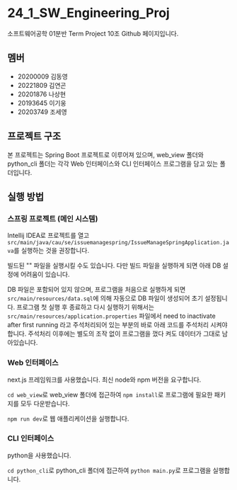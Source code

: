 # 24_1_SW_Engineering_Proj

소프트웨어공학 01분반 Term Project 10조 Github 페이지입니다.

## 멤버
- 20200009 김동영
- 20221809 김연곤
- 20201876 나상현
- 20193645 이기웅
- 20203749 조세영

## 프로젝트 구조
본 프로젝트는 Spring Boot 프로젝트로 이루어져 있으며, web_view 폴더와 python_cli 폴더는 각각 Web 인터페이스와 CLI 인터페이스 프로그램을 담고 있는 폴더입니다.

## 실행 방법
### 스프링 프로젝트 (메인 시스템)
Intellij IDEA로 프로젝트를 열고 `src/main/java/cau/se/issuemanagespring/IssueManageSpringApplication.java`를 실행하는 것을 권장합니다.

빌드된 "" 파일을 실행시킬 수도 있습니다. 다만 빌드 파일을 실행하게 되면 아래 DB 설정에 어려움이 있습니다.

DB 파일은 포함되어 있지 않으며, 프로그램을 처음으로 실행하게 되면 `src/main/resources/data.sql`에 의해 자동으로 DB 파일이 생성되어 초기 설정됩니다. 프로그램 첫 실행 후 종료하고 다시 실행하기 위해서는 `src/main/resources/application.properties` 파일에서 need to inactivate after first running 라고 주석처리되어 있는 부분의 바로 아래 코드를 주석처리 시켜야 합니다. 주석처리 이후에는 별도의 조작 없이 프로그램을 껐다 켜도 데이터가 그대로 남아있습니다.

### Web 인터페이스
next.js 프레임워크를 사용했습니다. 최신 node와 npm 버전을 요구합니다.

`cd web_view`로 web_view 폴더에 접근하여 `npm install`로 프로그램에 필요한 패키지를 모두 다운받습니다.

`npm run dev`로 웹 애플리케이션을 실행합니다.

### CLI 인터페이스
python을 사용했습니다.

`cd python_cli`로 python_cli 폴더에 접근하여 `python main.py`로 프로그램을 실행합니다.